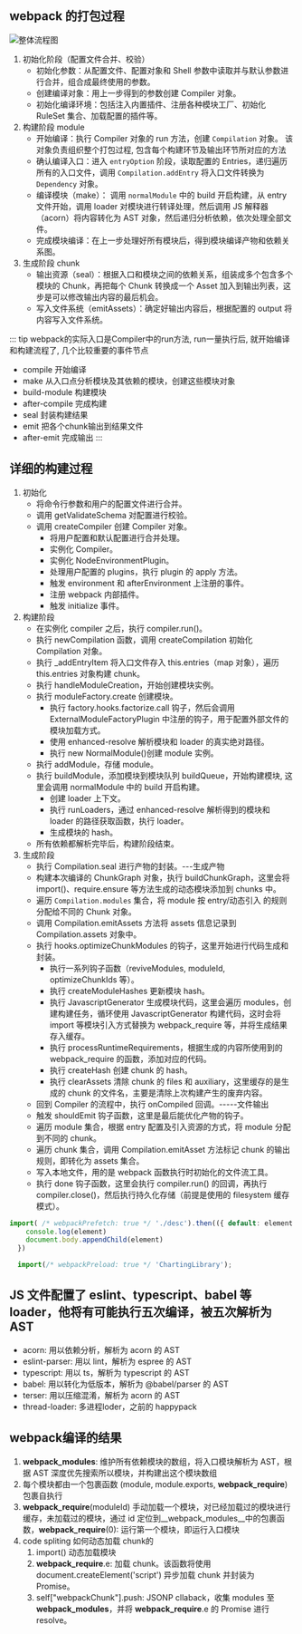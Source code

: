 ## webpack 的打包过程

![整体流程图](./webpack.png)

1. 初始化阶段（配置文件合并、校验）
   + 初始化参数：从配置文件、配置对象和 Shell 参数中读取并与默认参数进行合并，组合成最终使用的参数。
   + 创建编译对象：用上一步得到的参数创建 Compiler 对象。
   + 初始化编译环境：包括注入内置插件、注册各种模块工厂、初始化 RuleSet 集合、加载配置的插件等。
2. 构建阶段 module
   + 开始编译：执行 Compiler 对象的 run 方法，创建 `Compilation` 对象。 该对象负责组织整个打包过程, 包含每个构建环节及输出环节所对应的方法
   + 确认编译入口：进入 `entryOption` 阶段，读取配置的 Entries，递归遍历所有的入口文件，调用 `Compilation.addEntry` 将入口文件转换为 `Dependency` 对象。
   + 编译模块（make）： 调用 `normalModule` 中的 build 开启构建，从 entry 文件开始，调用 loader 对模块进行转译处理，然后调用 JS 解释器（acorn）将内容转化为 AST 对象，然后递归分析依赖，依次处理全部文件。
   + 完成模块编译：在上一步处理好所有模块后，得到模块编译产物和依赖关系图。
3. 生成阶段 chunk
   + 输出资源（seal）：根据入口和模块之间的依赖关系，组装成多个包含多个模块的 Chunk，再把每个 Chunk 转换成一个 Asset 加入到输出列表，这步是可以修改输出内容的最后机会。
   + 写入文件系统（emitAssets）：确定好输出内容后，根据配置的 output 将内容写入文件系统。

::: tip
webpack的实际入口是Compiler中的run方法, run一量执行后, 就开始编译和构建流程了, 几个比较重要的事件节点
+ compile 开始编译
+ make 从入口点分析模块及其依赖的模块，创建这些模块对象
+ build-module 构建模块
+ after-compile 完成构建
+ seal 封装构建结果
+ emit 把各个chunk输出到结果文件
+ after-emit 完成输出
:::

## 详细的构建过程

1. 初始化
   + 将命令行参数和用户的配置文件进行合并。
   + 调用 getValidateSchema 对配置进行校验。
   + 调用 createCompiler 创建 Compiler 对象。
     + 将用户配置和默认配置进行合并处理。
     + 实例化 Compiler。
     + 实例化 NodeEnvironmentPlugin。
     + 处理用户配置的 plugins，执行 plugin 的 apply 方法。
     + 触发 environment 和 afterEnvironment 上注册的事件。
     + 注册 webpack 内部插件。
     + 触发 initialize 事件。
2. 构建阶段
   + 在实例化 compiler 之后，执行 compiler.run()。
   + 执行 newCompilation 函数，调用 createCompilation 初始化 Compilation 对象。
   + 执行 _addEntryItem 将入口文件存入 this.entries（map 对象），遍历 this.entries 对象构建 chunk。
   + 执行 handleModuleCreation，开始创建模块实例。
   + 执行 moduleFactory.create 创建模块。
     + 执行 factory.hooks.factorize.call 钩子，然后会调用 ExternalModuleFactoryPlugin 中注册的钩子，用于配置外部文件的模块加载方式。
     + 使用 enhanced-resolve 解析模块和 loader 的真实绝对路径。
     + 执行 new NormalModule()创建 module 实例。
   + 执行 addModule，存储 module。
   + 执行 buildModule，添加模块到模块队列 buildQueue，开始构建模块, 这里会调用 normalModule 中的 build 开启构建。
     + 创建 loader 上下文。
     + 执行 runLoaders，通过 enhanced-resolve 解析得到的模块和 loader 的路径获取函数，执行 loader。
     + 生成模块的 hash。
   + 所有依赖都解析完毕后，构建阶段结束。
3. 生成阶段
   + 执行 Compilation.seal 进行产物的封装。---生成产物
   + 构建本次编译的 ChunkGraph 对象，执行 buildChunkGraph，这里会将 import()、require.ensure 等方法生成的动态模块添加到 chunks 中。
   + 遍历 `Compilation.modules` 集合，将 module 按 entry/动态引入 的规则分配给不同的 Chunk 对象。
   + 调用 Compilation.emitAssets 方法将 assets 信息记录到 Compilation.assets 对象中。
   + 执行 hooks.optimizeChunkModules 的钩子，这里开始进行代码生成和封装。
     + 执行一系列钩子函数（reviveModules, moduleId, optimizeChunkIds 等）。
     + 执行 createModuleHashes 更新模块 hash。
     + 执行 JavascriptGenerator 生成模块代码，这里会遍历 modules，创建构建任务，循环使用 JavascriptGenerator 构建代码，这时会将 import 等模块引入方式替换为 webpack_require 等，并将生成结果存入缓存。
     + 执行 processRuntimeRequirements，根据生成的内容所使用到的 webpack_require 的函数，添加对应的代码。
     + 执行 createHash 创建 chunk 的 hash。
     + 执行 clearAssets 清除 chunk 的 files 和 auxiliary，这里缓存的是生成的 chunk 的文件名，主要是清除上次构建产生的废弃内容。
   + 回到 Compiler 的流程中，执行 onCompiled 回调。-----文件输出​
   + 触发 shouldEmit 钩子函数，这里是最后能优化产物的钩子。
   + 遍历 module 集合，根据 entry 配置及引入资源的方式，将 module 分配到不同的 chunk。
   + 遍历 chunk 集合，调用 Compilation.emitAsset 方法标记 chunk 的输出规则，即转化为 assets 集合。
   + 写入本地文件，用的是 webpack 函数执行时初始化的文件流工具。
   + 执行 done 钩子函数，这里会执行 compiler.run() 的回调，再执行 compiler.close()，然后执行持久化存储（前提是使用的 filesystem 缓存模式）。

```javascript
import( /* webpackPrefetch: true */ './desc').then(({ default: element }) => {
    console.log(element)
    document.body.appendChild(element)
  })

  import(/* webpackPreload: true */ 'ChartingLibrary');
```

## JS 文件配置了 eslint、typescript、babel 等 loader，他将有可能执行五次编译，被五次解析为 AST

+ acorn: 用以依赖分析，解析为 acorn 的 AST
+ eslint-parser: 用以 lint，解析为 espree 的 AST
+ typescript: 用以 ts，解析为 typescript 的 AST
+ babel: 用以转化为低版本，解析为 @babel/parser 的 AST
+ terser: 用以压缩混淆，解析为 acorn 的 AST
+ thread-loader: 多进程loder，之前的 happypack


## webpack编译的结果

1. __webpack_modules__: 维护所有依赖模块的数组，将入口模块解析为 AST，根据 AST 深度优先搜索所以模块，并构建出这个模块数组
2. 每个模块都由一个包裹函数 (module, module.exports, __webpack_require__)包裹自执行
3. __webpack_require__(moduleId) 手动加载一个模块，对已经加载过的模块进行缓存，未加载过的模块，通过 id 定位到__webpack_modules__中的包裹函数，__webpack_require__(0): 运行第一个模块，即运行入口模块
4. code spliting 如何动态加载 chunk的
   1. import() 动态加载模块
   2. __webpack_require__.e: 加载 chunk。该函数将使用 document.createElement('script') 异步加载 chunk 并封装为 Promise。
   3. self["webpackChunk"].push: JSONP cllaback，收集 modules 至 __webpack_modules__，并将 __webpack_require__.e 的 Promise 进行 resolve。

